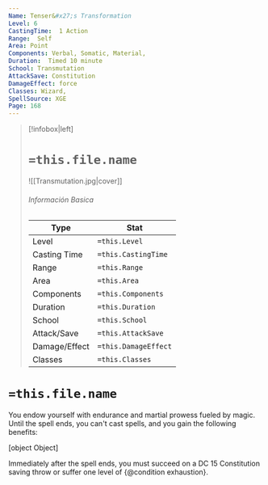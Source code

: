 ```yaml
---
Name: Tenser&#x27;s Transformation
Level: 6
CastingTime:  1 Action 
Range:  Self
Area: Point
Components: Verbal, Somatic, Material, 
Duration:  Timed 10 minute
School: Transmutation
AttackSave: Constitution
DamageEffect: force
Classes: Wizard, 
SpellSource: XGE
Page: 168
---
```


>[!infobox|left]
># `=this.file.name`
>![[Transmutation.jpg|cover]]
> ###### Información Basica
> Type |  Stat |
> ---|---|
> Level | `=this.Level` |
> Casting Time | `=this.CastingTime` |
> Range | `=this.Range` |
> Area | `=this.Area` |
> Components | `=this.Components` |
> Duration | `=this.Duration` |
> School | `=this.School` |
> Attack/Save | `=this.AttackSave` |
> Damage/Effect | `=this.DamageEffect` |
> Classes | `=this.Classes` |

# `=this.file.name`
You endow yourself with endurance and martial prowess fueled by magic. Until the spell ends, you can&#x27;t cast spells, and you gain the following benefits:

[object Object]

Immediately after the spell ends, you must succeed on a DC 15 Constitution saving throw or suffer one level of {@condition exhaustion}.



 


 


 


